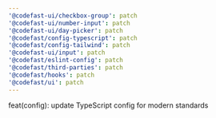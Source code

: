 ```yaml
---
'@codefast-ui/checkbox-group': patch
'@codefast-ui/number-input': patch
'@codefast-ui/day-picker': patch
'@codefast/config-typescript': patch
'@codefast/config-tailwind': patch
'@codefast-ui/input': patch
'@codefast/eslint-config': patch
'@codefast/third-parties': patch
'@codefast/hooks': patch
'@codefast/ui': patch
---
```


feat(config): update TypeScript config for modern standards
